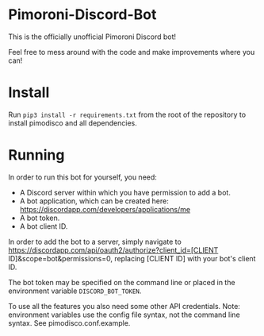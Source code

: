 # Pimoroni-Discord-Bot
This is the officially unofficial Pimoroni Discord bot!

Feel free to mess around with the code and make improvements where you
can!


# Install

Run `pip3 install -r requirements.txt` from the root of the repository
to install pimodisco and all dependencies.


# Running
In order to run this bot for yourself, you need:
- A Discord server within which you have permission to add a bot.
- A bot application, which can be created here:
    https://discordapp.com/developers/applications/me
- A bot token.
- A bot client ID.

In order to add the bot to a server, simply navigate to
    https://discordapp.com/api/oauth2/authorize?client_id=[CLIENT ID]&scope=bot&permissions=0, replacing [CLIENT ID] with your bot's client ID.

The bot token may be specified on the command line or placed in the
environment variable `DISCORD_BOT_TOKEN`.

To use all the features you also need some other API credentials. Note:
environment variables use the config file syntax, not the command line
syntax. See pimodisco.conf.example.
